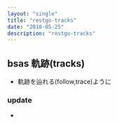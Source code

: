 ```yaml
---
layout: "single"
title: "restgo-tracks"
date: "2018-05-25"
description: "restgo-tracks"
---
```


## bsas 軌跡(tracks)
- 軌跡を辿れる(follow,trace)ように

### update
-
